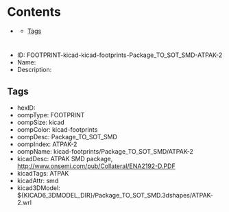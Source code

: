 



Contents
========

* [](#)
	* [Tags](#tags)

# 

- ID: FOOTPRINT-kicad-kicad-footprints-Package_TO_SOT_SMD-ATPAK-2
- Name: 
- Description: 

## Tags

- hexID: 
- oompType: FOOTPRINT
- oompSize: kicad
- oompColor: kicad-footprints
- oompDesc: Package_TO_SOT_SMD
- oompIndex: ATPAK-2
- oompName: kicad-footprints/Package_TO_SOT_SMD/ATPAK-2
- kicadDesc: ATPAK SMD package, http://www.onsemi.com/pub/Collateral/ENA2192-D.PDF
- kicadTags: ATPAK
- kicadAttr: smd
- kicad3DModel: ${KICAD6_3DMODEL_DIR}/Package_TO_SOT_SMD.3dshapes/ATPAK-2.wrl
